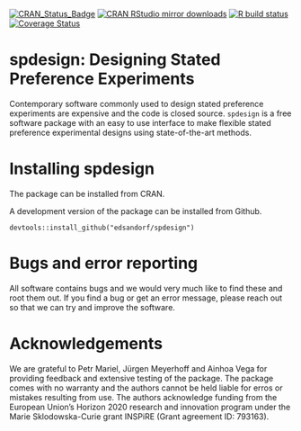 <!-- badges: start -->
[![CRAN_Status_Badge](http://www.r-pkg.org/badges/version-last-release/spdesign)](https://cran.r-project.org/package=spdesign)
[![CRAN RStudio mirror downloads](http://cranlogs.r-pkg.org/badges/spdesign)](http://www.r-pkg.org/pkg/spdesign)
[![R build status](https://github.com/edsandorf/spdesign/workflows/R-CMD-check/badge.svg)](https://github.com/edsandorf/spdesign/actions?workflow=R-CMD-check)
[![Coverage Status](https://codecov.io/github/edsandorf/spdesign/coverage.svg?branch=master)](https://codecov.io/github/edsandorf/spdesign?branch=master)
<!-- badges: end -->

# spdesign: Designing Stated Preference Experiments

Contemporary software commonly used to design stated preference experiments are expensive and the code is closed source. `spdesign` is a free software package with an easy to use interface to make flexible stated preference experimental designs using state-of-the-art methods. 

# Installing spdesign
The package can be installed from CRAN. 

A development version of the package can be installed from Github.

`devtools::install_github("edsandorf/spdesign")`

# Bugs and error reporting
All software contains bugs and we would very much like to find these and root them out. If you find a bug or get an error message, please reach out so that we can try and improve the software. 

# Acknowledgements
We are grateful to Petr Mariel, Jürgen Meyerhoff and Ainhoa Vega for providing feedback and extensive testing of the package. The package comes with no warranty and the authors cannot be held liable for erros or mistakes resulting from use. The authors acknowledge funding from the European Union’s Horizon 2020 research and innovation program under the Marie Sklodowska-Curie grant INSPiRE (Grant agreement ID: 793163).
